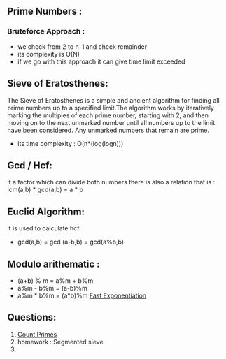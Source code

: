 ## Prime Numbers :
### Bruteforce Approach :
- we check from 2 to n-1 and check remainder 
- its complexity is O(N)
- if we go with this approach it can give time limit exceeded
## Sieve of Eratosthenes:
The Sieve of Eratosthenes is a simple and ancient algorithm for finding all prime numbers up to a specified limit.The algorithm works by iteratively marking the multiples of each prime number, starting with 2, and then moving on to the next unmarked number until all numbers up to the limit have been considered. Any unmarked numbers that remain are prime.
- its time complexity : O(n*(log(logn)))

## Gcd / Hcf:
it a factor which can divide both numbers
there is also a relation that is : lcm(a,b) * gcd(a,b) = a * b
## Euclid Algorithm: 
it is used to calculate hcf
- gcd(a,b) = gcd (a-b,b) = gcd(a%b,b)

## Modulo arithematic :
- (a+b) % m = a%m + b%m
- a%m  - b%m = (a-b)%m
- a%m \* b%m = (a\*b)%m
 [Fast Exponentiation](https://www.codingninjas.com/codestudio/problem-details/modular-exponentiation_1082146)
 


## Questions:
1. [Count Primes](https://leetcode.com/problems/count-primes/description/)
2. homework : Segmented sieve
3. 

